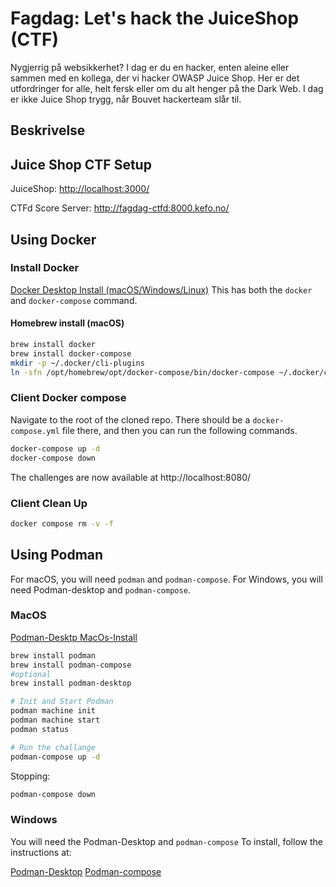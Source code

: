# Fagdag: Let's hack the JuiceShop (CTF)

Nygjerrig på websikkerhet?
I dag er du en hacker, enten aleine eller sammen med en kollega, der vi hacker OWASP Juice Shop. 
Her er det utfordringer for alle, helt fersk eller om du alt henger på the Dark Web. I dag er ikke Juice Shop trygg, når Bouvet hackerteam slår til.

## Beskrivelse


## Juice Shop CTF Setup

JuiceShop: [http://localhost:3000/](http://localhost:3000/)

CTFd Score Server: [http://fagdag-ctfd:8000.kefo.no/](http://fagdag-ctfd:8000.kefo.no/)

## Using Docker

### Install Docker

[Docker Desktop Install (macOS/Windows/Linux)](https://www.docker.com/products/docker-desktop/)
This has both the `docker` and `docker-compose` command.

#### Homebrew install (macOS)

```sh
brew install docker
brew install docker-compose
mkdir -p ~/.docker/cli-plugins
ln -sfn /opt/homebrew/opt/docker-compose/bin/docker-compose ~/.docker/cli-plugins/docker-compose
```

### Client Docker compose

Navigate to the root of the cloned repo.
There should be a `docker-compose.yml` file there, and then you can run the following commands.

```sh
docker-compose up -d 
docker-compose down
```

The challenges are now available at http://localhost:8080/

### Client Clean Up

```sh
docker compose rm -v -f
```

## Using Podman

For macOS, you will need `podman` and `podman-compose`.
For Windows, you will need Podman-desktop and `podman-compose`.

### MacOS

[Podman-Desktp MacOs-Install](https://podman-desktop.io/docs/Installation/macos-install)

```sh
brew install podman
brew install podman-compose
#optional
brew install podman-desktop

# Init and Start Podman
podman machine init
podman machine start
podman status

# Run the challange
podman-compose up -d
```

Stopping:

```sh
podman-compose down
```

### Windows

You will need the Podman-Desktop and `podman-compose`
To install, follow the instructions at:

[Podman-Desktop](https://podman-desktop.io/docs/Installation/windows-install)
[Podman-compose](https://github.com/containers/podman-compose#installation)
